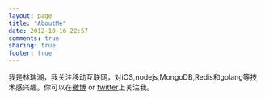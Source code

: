 ```yaml
---
layout: page
title: "AboutMe"
date: 2012-10-16 22:57
comments: true
sharing: true
footer: true
---
```

我是林瑞潮，我关注移动互联网，对iOS,nodejs,MongoDB,Redis和golang等技术感兴趣。你可以在[微博](http://weibo.com/lintide) or [twitter](http://twitter.com/lintide)上关注我。